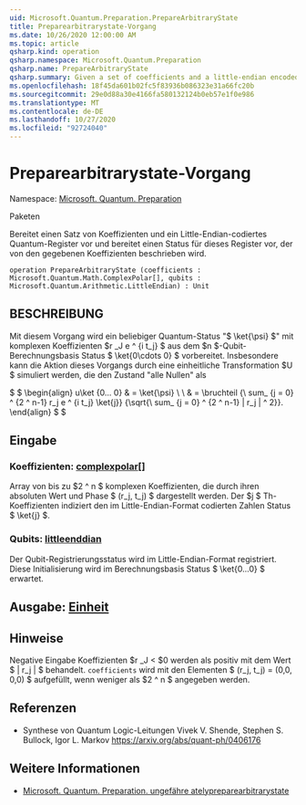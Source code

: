 ```yaml
---
uid: Microsoft.Quantum.Preparation.PrepareArbitraryState
title: Preparearbitrarystate-Vorgang
ms.date: 10/26/2020 12:00:00 AM
ms.topic: article
qsharp.kind: operation
qsharp.namespace: Microsoft.Quantum.Preparation
qsharp.name: PrepareArbitraryState
qsharp.summary: Given a set of coefficients and a little-endian encoded quantum register, prepares an state on that register described by the given coefficients.
ms.openlocfilehash: 18f45da601b02fc5f83936b086323e31a66fc20b
ms.sourcegitcommit: 29e0d88a30e4166fa580132124b0eb57e1f0e986
ms.translationtype: MT
ms.contentlocale: de-DE
ms.lasthandoff: 10/27/2020
ms.locfileid: "92724040"
---
```

# <a name="preparearbitrarystate-operation"></a>Preparearbitrarystate-Vorgang

Namespace: [Microsoft. Quantum. Preparation](xref:Microsoft.Quantum.Preparation)

Paketen [](https://nuget.org/packages/)


Bereitet einen Satz von Koeffizienten und ein Little-Endian-codiertes Quantum-Register vor und bereitet einen Status für dieses Register vor, der von den gegebenen Koeffizienten beschrieben wird.

```qsharp
operation PrepareArbitraryState (coefficients : Microsoft.Quantum.Math.ComplexPolar[], qubits : Microsoft.Quantum.Arithmetic.LittleEndian) : Unit
```


## <a name="description"></a>BESCHREIBUNG

Mit diesem Vorgang wird ein beliebiger Quantum-Status "$ \ket{\psi} $" mit komplexen Koeffizienten $r _J e ^ {i t_j} $ aus dem $n $-Qubit-Berechnungsbasis Status $ \ket{0\cdots 0} $ vorbereitet.
Insbesondere kann die Aktion dieses Vorgangs durch eine einheitliche Transformation $U $ simuliert werden, die den Zustand "alle Nullen" als

$ $ \begin{align} u\ket {0... 0} & = \ket{\psi} \\ \\ & = \bruchteil {\ sum_ {j = 0} ^ {2 ^ n-1} r_j e ^ {i t_j} \ket{j}} {\sqrt{\ sum_ {j = 0} ^ {2 ^ n-1} | r_j | ^ 2}}.
\end{align} $ $

## <a name="input"></a>Eingabe

### <a name="coefficients--complexpolar"></a>Koeffizienten: [complexpolar](xref:Microsoft.Quantum.Math.ComplexPolar)[]

Array von bis zu $2 ^ n $ komplexen Koeffizienten, die durch ihren absoluten Wert und Phase $ (r_j, t_j) $ dargestellt werden. Der $j $ Th-Koeffizienten indiziert den im Little-Endian-Format codierten Zahlen Status $ \ket{j} $.


### <a name="qubits--littleendian"></a>Qubits: [littleenddian](xref:Microsoft.Quantum.Arithmetic.LittleEndian)

Der Qubit-Registrierungsstatus wird im Little-Endian-Format registriert. Diese Initialisierung wird im Berechnungsbasis Status $ \ket{0...0} $ erwartet.



## <a name="output--unit"></a>Ausgabe: [Einheit](xref:microsoft.quantum.lang-ref.unit)



## <a name="remarks"></a>Hinweise

Negative Eingabe Koeffizienten $r _J < $0 werden als positiv mit dem Wert $ | r_j | $ behandelt. `coefficients` wird mit den Elementen $ (r_j, t_j) = (0,0, 0,0) $ aufgefüllt, wenn weniger als $2 ^ n $ angegeben werden.

## <a name="references"></a>Referenzen

- Synthese von Quantum Logic-Leitungen Vivek V. Shende, Stephen S. Bullock, Igor L. Markov https://arxiv.org/abs/quant-ph/0406176

## <a name="see-also"></a>Weitere Informationen

- [Microsoft. Quantum. Preparation. ungefähre atelypreparearbitrarystate](xref:Microsoft.Quantum.Preparation.ApproximatelyPrepareArbitraryState)